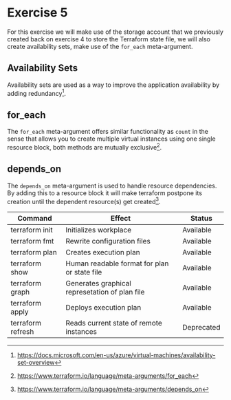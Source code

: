 # Exercise 5

For this exercise we will make use of the storage account that we previously created back on exercise 4 to store the Terraform state file, we will also create availability sets, make use of the ```for_each``` meta-argument.

## Availability Sets

Availability sets are used as a way to improve the application availability by adding redundancy[^1].

## for_each

The ```for_each``` meta-argument offers similar functionality as ```count``` in the sense that allows you to create multiple virtual instances using one single resource block, 
both methods are mutually exclusive[^2]. 

## depends_on

The ```depends_on``` meta-argument is used to handle resource dependencies. By adding this to a resource block it will make terraform postpone its creation until the dependent resource(s) get created[^3].


Command           |  Effect                                          | Status
------------------|--------------------------------------------------|------------
terraform init    | Initializes workplace                            | Available
terraform fmt     | Rewrite configuration files                      | Available
terraform plan    | Creates execution plan                           | Available
terraform show    | Human readable format for plan or state file     | Available
terraform graph   | Generates graphical represetation of plan file   | Available
terraform apply   | Deploys execution plan                           | Available
terraform refresh | Reads current state of remote instances          | Deprecated

[^1]: https://docs.microsoft.com/en-us/azure/virtual-machines/availability-set-overview
[^2]: https://www.terraform.io/language/meta-arguments/for_each
[^3]: https://www.terraform.io/language/meta-arguments/depends_on
